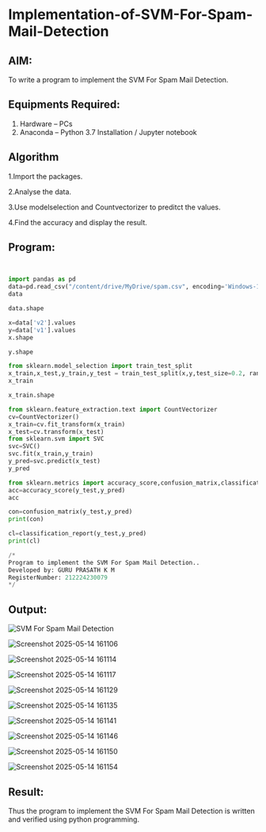# Implementation-of-SVM-For-Spam-Mail-Detection


## AIM:
To write a program to implement the SVM For Spam Mail Detection.

## Equipments Required:
1. Hardware – PCs
2. Anaconda – Python 3.7 Installation / Jupyter notebook

## Algorithm
1.Import the packages.

2.Analyse the data.

3.Use modelselection and Countvectorizer to preditct the values.

4.Find the accuracy and display the result.

## Program:
```python


import pandas as pd
data=pd.read_csv("/content/drive/MyDrive/spam.csv", encoding='Windows-1252')
data

data.shape

x=data['v2'].values
y=data['v1'].values
x.shape

y.shape

from sklearn.model_selection import train_test_split
x_train,x_test,y_train,y_test = train_test_split(x,y,test_size=0.2, random_state=0)
x_train

x_train.shape

from sklearn.feature_extraction.text import CountVectorizer
cv=CountVectorizer()
x_train=cv.fit_transform(x_train)
x_test=cv.transform(x_test)
from sklearn.svm import SVC
svc=SVC()
svc.fit(x_train,y_train)
y_pred=svc.predict(x_test)
y_pred

from sklearn.metrics import accuracy_score,confusion_matrix,classification_report
acc=accuracy_score(y_test,y_pred)
acc

con=confusion_matrix(y_test,y_pred)
print(con)

cl=classification_report(y_test,y_pred)
print(cl)

/*
Program to implement the SVM For Spam Mail Detection..
Developed by: GURU PRASATH K M
RegisterNumber: 212224230079 
*/
```

## Output:
![SVM For Spam Mail Detection](sam.png)

![Screenshot 2025-05-14 161106](https://github.com/user-attachments/assets/670925a6-ec95-42b2-ba98-cc657bca7108)

![Screenshot 2025-05-14 161114](https://github.com/user-attachments/assets/3f5ec01e-a8d2-47dc-8998-84e0b1a7d10e)

![Screenshot 2025-05-14 161117](https://github.com/user-attachments/assets/22f6d7a5-f815-4405-aa73-824bcbe6e0da)

![Screenshot 2025-05-14 161129](https://github.com/user-attachments/assets/e10af387-bbe6-4412-b5da-790dd7d5300e)

![Screenshot 2025-05-14 161135](https://github.com/user-attachments/assets/f3b07459-85c4-4bb9-bb36-382980acd506)

![Screenshot 2025-05-14 161141](https://github.com/user-attachments/assets/693ce7e3-c8d6-44ef-9d0b-f33be3ecbc18)

![Screenshot 2025-05-14 161146](https://github.com/user-attachments/assets/ae812844-f040-4f7b-93d1-186fd42b682b)

![Screenshot 2025-05-14 161150](https://github.com/user-attachments/assets/102d075a-1fd8-4b47-b95f-29411334da30)


![Screenshot 2025-05-14 161154](https://github.com/user-attachments/assets/40559975-a46d-4b04-bdd7-d3988b5253ee)


## Result:
Thus the program to implement the SVM For Spam Mail Detection is written and verified using python programming.
